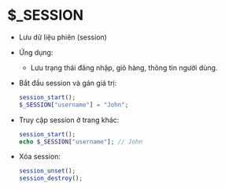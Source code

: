 # $_SESSION
- Lưu dữ liệu phiên (session)

- Ứng dụng:
    - Lưu trạng thái đăng nhập, giỏ hàng, thông tin người dùng.

- Bắt đầu session và gán giá trị:
    ```php
    session_start();
    $_SESSION["username"] = "John";
    ```

- Truy cập session ở trang khác:
    ```php
    session_start();
    echo $_SESSION["username"]; // John
    ```

- Xóa session:
    ```php
    session_unset();
    session_destroy();
    ```